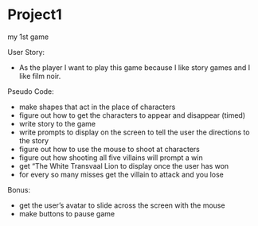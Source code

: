 # Project1
my 1st game

User Story:
- As the player I want to play this game because I like story games and I like film noir.




Pseudo Code:
- make shapes that act in the place of characters
- figure out how to get the characters to appear and disappear (timed)
- write story to the game
- write prompts to display on the screen to tell the user the directions to the story
- figure out how to use the mouse to shoot at characters
- figure out how shooting all five villains will prompt a win
- get “The White Transvaal Lion to display once the user has won
- for every so many misses get the villain to attack and you lose

Bonus:
- get the user’s avatar to slide across the screen with the mouse
- make buttons to pause game 
